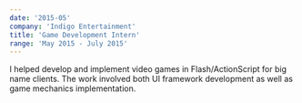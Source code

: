 ```yaml
---
date: '2015-05'
company: 'Indigo Entertainment'
title: 'Game Development Intern'
range: 'May 2015 - July 2015'
---
```


I helped develop and implement video games in Flash/ActionScript for big name clients. The work involved both UI framework development as well as game mechanics implementation.
